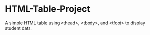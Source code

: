 # HTML-Table-Project
A simple HTML table using &lt;thead>, &lt;tbody>, and &lt;tfoot> to display student data.
